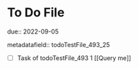 # To Do File

due:: 2022-09-05

metadatafield:: todoTestFile_493_25

- [ ] Task of todoTestFile_493 1 [[Query me]]
